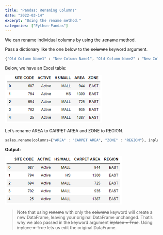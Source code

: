 ```yaml
---
title: "Pandas: Renaming Columns"
date: "2022-03-14"
excerpt: "Using the rename method."
categories: ["Python-Pandas"]
---
```


We can rename individual columns by using the ~~.rename~~ method.

Pass a dictionary like the one below to the ~~columns~~ keyword argument.

```sh {numberLines}
{"Old Column Name1" : "New Column Name1", "Old Column Name2" : "New Column Name2"}
```

Below, we have an Excel table:

![Sales](../images/renameColumns/sales_data.png)

Let’s rename ~~AREA~~ to ~~CARPET AREA~~ and ~~ZONE~~ to ~~REGION~~.

```py {numberLines}
sales.rename(columns={"AREA" : "CARPET AREA", "ZONE" : "REGION"}, inplace=True)
```

**Output:**

![Sales](../images/renameColumns/sales_data_modified.png)

> Note that using ~~rename~~ with only the ~~columns~~ keyword will create a new DataFrame, leaving your original DataFrame unchanged. That’s why we also passed in the keyword argument ~~inplace = True~~. Using ~~inplace = True~~ lets us edit the original DataFrame.
